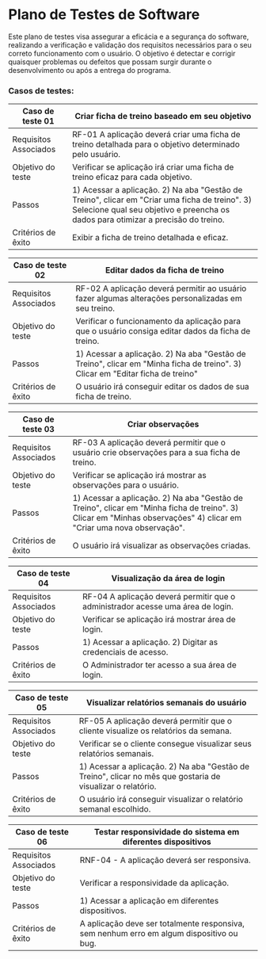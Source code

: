 # Plano de Testes de Software

Este plano de testes visa assegurar a eficácia e a segurança do software, realizando a verificação e validação dos requisitos necessários para o seu correto funcionamento com o usuário. O objetivo é detectar e corrigir quaisquer problemas ou defeitos que possam surgir durante o desenvolvimento ou após a entrega do programa.

### Casos de testes:
 
|Caso de teste 01     | Criar ficha de treino baseado em seu objetivo |
|-------|-------------------------
|Requisitos Associados | 	 RF-01 A aplicação deverá criar uma ficha de treino detalhada para o objetivo determinado pelo usuário.
|Objetivo do teste| Verificar se aplicação irá criar uma ficha de treino eficaz para cada objetivo.|
|Passos |	1) Acessar a aplicação. 2) Na aba "Gestão de Treino", clicar em "Criar uma ficha de treino". 3) Selecione qual seu objetivo e preencha os dados para otimizar a precisão do treino.|
|Critérios de êxito| Exibir a ficha de treino detalhada e eficaz.|

|Caso de teste 02     | Editar dados da ficha de treino |
|-------|-------------------------
|Requisitos Associados | 	 RF-02 A aplicação deverá permitir ao usuário fazer algumas alterações personalizadas em seu treino.
|Objetivo do teste|  Verificar o funcionamento da aplicação para que o usuário consiga editar dados da ficha de treino.|
|Passos |	1) Acessar a aplicação. 2) Na aba "Gestão de Treino", clicar em "Minha ficha de treino". 3) Clicar em "Editar ficha de treino"|
|Critérios de êxito| O usuário irá conseguir editar os dados de sua ficha de treino.|

|Caso de teste 03     | Criar observações |
|-------|-------------------------
|Requisitos Associados | 	 RF-03 A aplicação deverá permitir que o usuário crie observações para a sua ficha de treino.
|Objetivo do teste| Verificar se aplicação irá mostrar as observações para o usuário.|
|Passos |	1) Acessar a aplicação. 2) Na aba "Gestão de Treino", clicar em "Minha ficha de treino". 3) Clicar em "Minhas observações" 4) clicar em "Criar uma nova observação".|
|Critérios de êxito| O usuário irá visualizar as observações criadas.|

|Caso de teste 04     | Visualização da área de login |
|-------|-------------------------
|Requisitos Associados | RF-04	 A aplicação deverá permitir que o administrador acesse uma área de login.
|Objetivo do teste| Verificar se aplicação irá mostrar área de login.|
|Passos |	1) Acessar a aplicação. 2) Digitar as credenciais de acesso.| 
|Critérios de êxito| O Administrador ter acesso a sua área de login.|

|Caso de teste 05     | Visualizar relatórios semanais do usuário |
|-------|-------------------------
|Requisitos Associados | 	RF-05 A aplicação deverá permitir que o cliente visualize os relatórios da semana.
|Objetivo do teste| Verificar se o cliente consegue visualizar seus relatórios semanais.|
|Passos |	1) Acessar a aplicação.	2) Na aba "Gestão de Treino", clicar no mês que gostaria de visualizar o relatório.|
|Critérios de êxito| O usuário irá conseguir visualizar o relatório semanal escolhido.|

|Caso de teste 06   | Testar responsividade do sistema em diferentes dispositivos |
|-------|-------------------------
|Requisitos Associados | 	 RNF-04 - A aplicação deverá ser responsiva.
|Objetivo do teste| Verificar a responsividade da aplicação.|
|Passos |	1) Acessar a aplicação em diferentes dispositivos.|
|Critérios de êxito| A aplicação deve ser totalmente responsiva, sem nenhum erro em algum dispositivo ou bug.|
